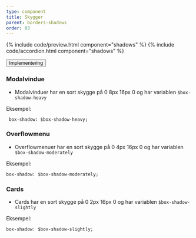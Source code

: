 ```yaml
---
type: component
title: Skygger
parent: borders-shadows
order: 03
---
```


{% include code/preview.html component="shadows" %}
{% include code/accordion.html component="shadows" %}
<div class="accordion-bordered">
    <button class="button-unstyled accordion-button"
        aria-expanded="false" aria-controls="shadows-docs">
        Implementering
    </button>
    <div id="shadows-docs" class="accordion-content">
        <section>
            <h3 class="h4">Modalvindue</h3>
            <ul>
                <li><p>Modalvinduer har en sort skygge på 0 8px 16px 0 og har variablen <code>$box-shadow-heavy</code></p></li>
            </ul>
            <p class="h5 mb-3">Eksempel:</p>
            <div class="code-highlight">
                <code> box-shadow: $box-shadow-heavy;</code>
            </div>
            <h3 class="h4">Overflowmenu</h3>
            <ul>
                <li><p>Overflowmenuer har en sort skygge på 0 4px 16px 0 og har variablen <code>$box-shadow-moderately</code></p></li>
            </ul>
            <p class="h5 mb-3">Eksempel:</p>
            <div class="code-highlight">
                <code>box-shadow: $box-shadow-moderately;</code>
            </div>
            <h3 class="h4">Cards</h3>
            <ul>
                <li><p>Cards har en sort skygge på 0 2px 16px 0 og har variablen <code>$box-shadow-slightly</code></p></li>
            </ul>
            <p class="h5 mb-3">Eksempel:</p>
            <div class="code-highlight">
                <code>box-shadow: $box-shadow-slightly;</code>
            </div>
        </section>
    </div>
</div>